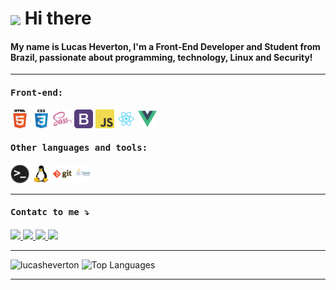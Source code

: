 # <img align="center" src="https://user-images.githubusercontent.com/5713670/87202985-820dcb80-c2b6-11ea-9f56-7ec461c497c3.gif" width="45px"> Hi there

#### My name is Lucas Heverton, I'm a Front-End Developer and Student from Brazil, passionate about programming, technology, Linux and Security!

<hr>

####  <kbd>Front-end:</kbd><br>
<code><img height="30" title="HTML5" src="https://raw.githubusercontent.com/github/explore/80688e429a7d4ef2fca1e82350fe8e3517d3494d/topics/html/html.png"></code>
<code><img height="30" title="CSS3" src="https://raw.githubusercontent.com/github/explore/80688e429a7d4ef2fca1e82350fe8e3517d3494d/topics/css/css.png"></code>
<code><img height="30" title="Sass" src="https://raw.githubusercontent.com/github/explore/80688e429a7d4ef2fca1e82350fe8e3517d3494d/topics/sass/sass.png"></code>
<code><img height="30" title="Bootstrap" src="https://raw.githubusercontent.com/github/explore/80688e429a7d4ef2fca1e82350fe8e3517d3494d/topics/bootstrap/bootstrap.png"></code>
<code><img height="30" title="JavaScript" src="https://raw.githubusercontent.com/github/explore/80688e429a7d4ef2fca1e82350fe8e3517d3494d/topics/javascript/javascript.png"></code>
<code><img height="30" title="ReactJs" src="https://raw.githubusercontent.com/github/explore/80688e429a7d4ef2fca1e82350fe8e3517d3494d/topics/react/react.png"></code>
<code><img height="30" title="VueJs" src="https://raw.githubusercontent.com/github/explore/80688e429a7d4ef2fca1e82350fe8e3517d3494d/topics/vue/vue.png"></code>

####  <kbd>Other languages and tools:</kbd><br>
<code><img height="30" title="Terminal" src="https://raw.githubusercontent.com/github/explore/80688e429a7d4ef2fca1e82350fe8e3517d3494d/topics/terminal/terminal.png"></code>
<code><img height="30" title="Linux" src="https://raw.githubusercontent.com/github/explore/80688e429a7d4ef2fca1e82350fe8e3517d3494d/topics/linux/linux.png"></code>
<code><img height="30" title="Git" src="https://raw.githubusercontent.com/github/explore/80688e429a7d4ef2fca1e82350fe8e3517d3494d/topics/git/git.png"></code>
<code><img height="30" title="Java" src="https://raw.githubusercontent.com/github/explore/80688e429a7d4ef2fca1e82350fe8e3517d3494d/topics/java/java.png"></code>

<hr>

#### <kbd>Contatc to me ⤵ </kbd><br>

<a href="https://www.instagram.com/_llucash/">
  <img src="https://img.shields.io/badge/instagram-%23E4405F.svg?&style=for-the-badge&logo=instagram&logoColor=white" />
</a>

<a href="https://www.linkedin.com/in/lucas-heverton/">
  <img src="https://img.shields.io/badge/linkedin-%230077B5.svg?&style=for-the-badge&logo=linkedin&logoColor=white" />
</a>

<a href="https://api.whatsapp.com/send?phone=5511991120429&text=Ol%C3%A1%2C%20Lucas!%20Te%20encontrei%20pelo%20github.">
  <img src="https://img.shields.io/badge/WhatsApp-25D366?style=for-the-badge&logo=whatsapp&logoColor=white"/>
</a>

<a href="mailto:lucas.7heverton@hotmail.com">
  <img src="https://img.shields.io/badge/outlook-%230077E5.svg?&style=for-the-badge&logo=outlook&logoColor=white"/>
</a>


<hr>
<div align-content="space-between">
  <img src="https://github-readme-stats.vercel.app/api?username=lucasheverton&show_icons=true&title_color=fff&icon_color=00d9ff&text_color=c9d1d9&bg_color=161b22" alt="lucasheverton" title="Lucas Heverton" />
  <img src="https://github-readme-stats.vercel.app/api/top-langs/?username=lucasheverton&layout=compact&show_icons=true&title_color=fff&icon_color=fff&text_color=c9d1d9&bg_color=161b22" alt="Top Languages" title="Top Languages" />
</div>

<hr>

<!-- Inserir o gif da cobrinha -->
